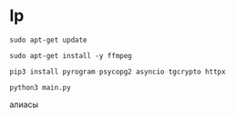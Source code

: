 # lp

```sudo apt-get update```

```sudo apt-get install -y ffmpeg```

```pip3 install pyrogram psycopg2 asyncio tgcrypto httpx```

```python3 main.py```

алиасы
